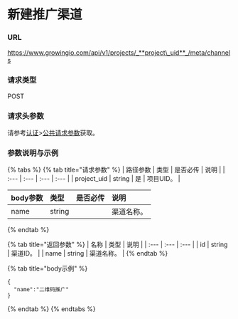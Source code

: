 # 新建推广渠道

### URL

https://www.growingio.com/api/v1/projects/_**project\_uid**_/meta/channels

### 请求类型

POST

### 请求头参数

请参考[认证](../../authenticate/)&gt;[公共请求参数](../../authenticate/head-parameter.md)获取。

### 参数说明与示例

{% tabs %}
{% tab title="请求参数" %}
| 路径参数 | 类型 | 是否必传 | 说明 |
| :--- | :--- | :--- | :--- |
| project\_uid | string | 是 | 项目UID。 |

| body参数 | 类型 | 是否必传 | 说明 |
| :--- | :--- | :--- | :--- |
| name | string |  | 渠道名称。 |
{% endtab %}

{% tab title="返回参数" %}
| 名称 | 类型 | 说明 |
| :--- | :--- | :--- |
| id | string | 渠道ID。 |
| name | string | 渠道名称。 |
{% endtab %}

{% tab title="body示例" %}
```text
{
  "name":"二维码推广"
}

```
{% endtab %}
{% endtabs %}

